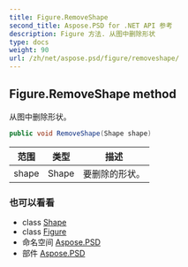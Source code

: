 ```yaml
---
title: Figure.RemoveShape
second_title: Aspose.PSD for .NET API 参考
description: Figure 方法. 从图中删除形状
type: docs
weight: 90
url: /zh/net/aspose.psd/figure/removeshape/
---
```

## Figure.RemoveShape method

从图中删除形状。

```csharp
public void RemoveShape(Shape shape)
```

| 范围 | 类型 | 描述 |
| --- | --- | --- |
| shape | Shape | 要删除的形状。 |

### 也可以看看

* class [Shape](../../shape/)
* class [Figure](../)
* 命名空间 [Aspose.PSD](../../figure/)
* 部件 [Aspose.PSD](../../../)


